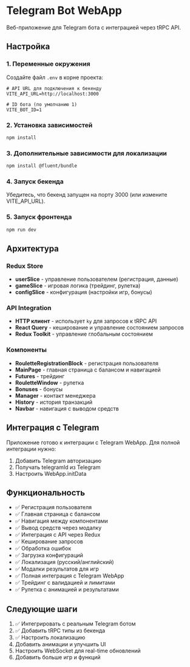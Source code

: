 # Telegram Bot WebApp

Веб-приложение для Telegram бота с интеграцией через tRPC API.

## Настройка

### 1. Переменные окружения

Создайте файл `.env` в корне проекта:

```env
# API URL для подключения к бекенду
VITE_API_URL=http://localhost:3000

# ID бота (по умолчанию 1)
VITE_BOT_ID=1
```

### 2. Установка зависимостей

```bash
npm install
```

### 3. Дополнительные зависимости для локализации

```bash
npm install @fluent/bundle
```

### 4. Запуск бекенда

Убедитесь, что бекенд запущен на порту 3000 (или измените VITE_API_URL).

### 5. Запуск фронтенда

```bash
npm run dev
```

## Архитектура

### Redux Store

- **userSlice** - управление пользователем (регистрация, данные)
- **gameSlice** - игровая логика (трейдинг, рулетка)
- **configSlice** - конфигурация (настройки игр, бонусы)

### API Integration

- **HTTP клиент** - использует `ky` для запросов к tRPC API
- **React Query** - кеширование и управление состоянием запросов
- **Redux Toolkit** - управление глобальным состоянием

### Компоненты

- **RouletteRegistrationBlock** - регистрация пользователя
- **MainPage** - главная страница с балансом и навигацией
- **Futures** - трейдинг
- **RouletteWindow** - рулетка
- **Bonuses** - бонусы
- **Manager** - контакт менеджера
- **History** - история транзакций
- **Navbar** - навигация с выводом средств

## Интеграция с Telegram

Приложение готово к интеграции с Telegram WebApp. Для полной интеграции нужно:

1. Добавить Telegram авторизацию
2. Получать telegramId из Telegram
3. Настроить WebApp.initData

## Функциональность

- ✅ Регистрация пользователя
- ✅ Главная страница с балансом
- ✅ Навигация между компонентами
- ✅ Вывод средств через модалку
- ✅ Интеграция с API через Redux
- ✅ Кеширование запросов
- ✅ Обработка ошибок
- ✅ Загрузка конфигураций
- ✅ Локализация (русский/английский)
- ✅ Модалки результатов для игр
- ✅ Полная интеграция с Telegram WebApp
- ✅ Трейдинг с валидацией и лимитами
- ✅ Рулетка с анимацией и результатами

## Следующие шаги

1. ✅ Интегрировать с реальным Telegram ботом
2. ✅ Добавить tRPC типы из бекенда
3. ✅ Настроить локализацию
4. Добавить анимации и улучшить UI
5. Настроить WebSocket для real-time обновлений
6. Добавить больше игр и функций 
